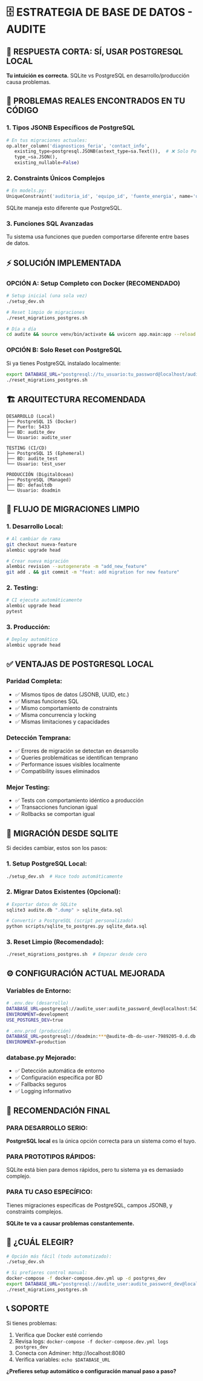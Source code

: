 # 🗄️ ESTRATEGIA DE BASE DE DATOS - AUDITE

## 🎯 RESPUESTA CORTA: SÍ, USAR POSTGRESQL LOCAL

**Tu intuición es correcta.** SQLite vs PostgreSQL en desarrollo/producción causa problemas.

## 🚨 PROBLEMAS REALES ENCONTRADOS EN TU CÓDIGO

### 1. **Tipos JSONB Específicos de PostgreSQL**
```python
# En tus migraciones actuales:
op.alter_column('diagnosticos_feria', 'contact_info',
   existing_type=postgresql.JSONB(astext_type=sa.Text()),  # ❌ Solo PostgreSQL
   type_=sa.JSON(),
   existing_nullable=False)
```

### 2. **Constraints Únicos Complejos**
```python
# En models.py:
UniqueConstraint('auditoria_id', 'equipo_id', 'fuente_energia', name='uq_consumo_fuente')
```
SQLite maneja esto diferente que PostgreSQL.

### 3. **Funciones SQL Avanzadas**
Tu sistema usa funciones que pueden comportarse diferente entre bases de datos.

## ⚡ SOLUCIÓN IMPLEMENTADA

### **OPCIÓN A: Setup Completo con Docker (RECOMENDADO)**
```bash
# Setup inicial (una sola vez)
./setup_dev.sh

# Reset limpio de migraciones
./reset_migrations_postgres.sh

# Día a día
cd audite && source venv/bin/activate && uvicorn app.main:app --reload
```

### **OPCIÓN B: Solo Reset con PostgreSQL**
Si ya tienes PostgreSQL instalado localmente:
```bash
export DATABASE_URL="postgresql://tu_usuario:tu_password@localhost/audite_dev"
./reset_migrations_postgres.sh
```

## 🏗️ ARQUITECTURA RECOMENDADA

```
DESARROLLO (Local)
├── PostgreSQL 15 (Docker)
├── Puerto: 5433
├── BD: audite_dev
└── Usuario: audite_user

TESTING (CI/CD)
├── PostgreSQL 15 (Ephemeral)
├── BD: audite_test
└── Usuario: test_user

PRODUCCIÓN (DigitalOcean)
├── PostgreSQL (Managed)
├── BD: defaultdb
└── Usuario: doadmin
```

## 🔄 FLUJO DE MIGRACIONES LIMPIO

### **1. Desarrollo Local:**
```bash
# Al cambiar de rama
git checkout nueva-feature
alembic upgrade head

# Crear nueva migración
alembic revision --autogenerate -m "add_new_feature"
git add . && git commit -m "feat: add migration for new feature"
```

### **2. Testing:**
```bash
# CI ejecuta automáticamente
alembic upgrade head
pytest
```

### **3. Producción:**
```bash
# Deploy automático
alembic upgrade head
```

## ✅ VENTAJAS DE POSTGRESQL LOCAL

### **Paridad Completa:**
- ✅ Mismos tipos de datos (JSONB, UUID, etc.)
- ✅ Mismas funciones SQL
- ✅ Mismo comportamiento de constraints
- ✅ Misma concurrencia y locking
- ✅ Mismas limitaciones y capacidades

### **Detección Temprana:**
- ✅ Errores de migración se detectan en desarrollo
- ✅ Queries problemáticas se identifican temprano
- ✅ Performance issues visibles localmente
- ✅ Compatibility issues eliminados

### **Mejor Testing:**
- ✅ Tests con comportamiento idéntico a producción
- ✅ Transacciones funcionan igual
- ✅ Rollbacks se comportan igual

## 🚀 MIGRACIÓN DESDE SQLITE

Si decides cambiar, estos son los pasos:

### **1. Setup PostgreSQL Local:**
```bash
./setup_dev.sh  # Hace todo automáticamente
```

### **2. Migrar Datos Existentes (Opcional):**
```bash
# Exportar datos de SQLite
sqlite3 audite.db ".dump" > sqlite_data.sql

# Convertir a PostgreSQL (script personalizado)
python scripts/sqlite_to_postgres.py sqlite_data.sql
```

### **3. Reset Limpio (Recomendado):**
```bash
./reset_migrations_postgres.sh  # Empezar desde cero
```

## ⚙️ CONFIGURACIÓN ACTUAL MEJORADA

### **Variables de Entorno:**
```bash
# .env.dev (desarrollo)
DATABASE_URL=postgresql://audite_user:audite_password_dev@localhost:5433/audite_dev
ENVIRONMENT=development
USE_POSTGRES_DEV=true

# .env.prod (producción) 
DATABASE_URL=postgresql://doadmin:***@audite-db-do-user-7989205-0.d.db.ondigitalocean.com:25060/defaultdb?sslmode=require
ENVIRONMENT=production
```

### **database.py Mejorado:**
- ✅ Detección automática de entorno
- ✅ Configuración específica por BD
- ✅ Fallbacks seguros
- ✅ Logging informativo

## 🎯 RECOMENDACIÓN FINAL

### **PARA DESARROLLO SERIO:**
**PostgreSQL local** es la única opción correcta para un sistema como el tuyo.

### **PARA PROTOTIPOS RÁPIDOS:**
SQLite está bien para demos rápidos, pero tu sistema ya es demasiado complejo.

### **PARA TU CASO ESPECÍFICO:**
Tienes migraciones específicas de PostgreSQL, campos JSONB, y constraints complejos. 

**SQLite te va a causar problemas constantemente.**

## 🚀 ¿CUÁL ELEGIR?

```bash
# Opción más fácil (todo automatizado):
./setup_dev.sh

# Si prefieres control manual:
docker-compose -f docker-compose.dev.yml up -d postgres_dev
export DATABASE_URL="postgresql://audite_user:audite_password_dev@localhost:5433/audite_dev"
./reset_migrations_postgres.sh
```

## 📞 SOPORTE

Si tienes problemas:
1. Verifica que Docker esté corriendo
2. Revisa logs: `docker-compose -f docker-compose.dev.yml logs postgres_dev`
3. Conecta con Adminer: http://localhost:8080
4. Verifica variables: `echo $DATABASE_URL`

**¿Prefieres setup automático o configuración manual paso a paso?**